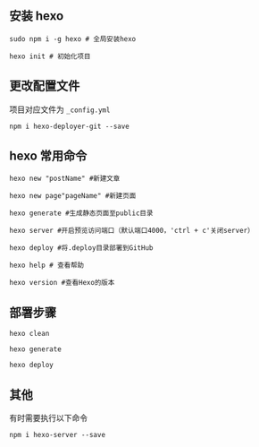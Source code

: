 ## 安装 hexo

```linux
sudo npm i -g hexo # 全局安装hexo

hexo init # 初始化项目
```

## 更改配置文件
项目对应文件为 <code>_config.yml</code>

```linux
npm i hexo-deployer-git --save
```

## hexo 常用命令

```linux
hexo new "postName" #新建文章

hexo new page"pageName" #新建页面

hexo generate #生成静态页面至public目录

hexo server #开启预览访问端口（默认端口4000，'ctrl + c'关闭server）

hexo deploy #将.deploy目录部署到GitHub

hexo help # 查看帮助

hexo version #查看Hexo的版本
```

## 部署步骤

```linux
hexo clean

hexo generate

hexo deploy
```

## 其他
有时需要执行以下命令
```linux
npm i hexo-server --save
```

